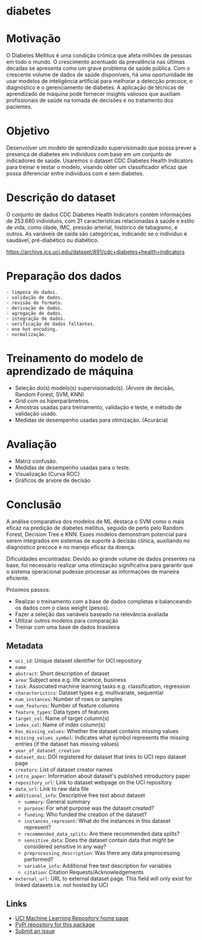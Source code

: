 # diabetes

# Motivação

O Diabetes Mellitus é uma condição crônica que afeta milhões de pessoas em todo o mundo. O crescimento acentuado da prevalência nas últimas décadas se apresenta como um grave problema de saúde pública. Com o crescente volume de dados de saúde disponíveis, há uma oportunidade de usar modelos de inteligência artificial para melhorar a detecção precoce, o diagnóstico e o gerenciamento de diabetes. A aplicação de técnicas de aprendizado de máquina pode fornecer insights valiosos que auxiliam profissionais de saúde na tomada de decisões e no tratamento dos pacientes.

# Objetivo
Desenvolver um modelo de aprendizado supervisionado que possa prever a presença de diabetes em indivíduos com base em um conjunto de indicadores de saúde. Usaremos o dataset CDC Diabetes Health Indicators para treinar e testar o modelo, visando obter um classificador eficaz que possa diferenciar entre indivíduos com e sem diabetes.

# Descrição do dataset
O conjunto de dados CDC Diabetes Health Indicators contém informações de 253.680 indivíduos, com 21 características relacionadas à saúde e estilo de vida, como idade, IMC, pressão arterial, histórico de tabagismo, e outros. As variáveis de saída são categóricas, indicando se o indivíduo é saudável, pré-diabético ou diabético.

https://archive.ics.uci.edu/dataset/891/cdc+diabetes+health+indicators

# Preparação dos dados
    - limpeza de dados.
    - validação de dados.
    - revisão de formato.
    - derivação de dados.
    - agregação de dados.
    - integração de dados.
	- verificação de dados faltantes.
	- one hot encoding.
	- normalização.


# Treinamento do modelo de aprendizado de máquina
- Seleção do(s) modelo(s) supervisionado(s). (Árvore de decisão, Random Forest, SVM, KNN)
- Grid com os hiperparâmetros.
- Amostras usadas para treinamento, validação e teste, e método de validação usado.
- Medidas de desempenho usadas para otimização. (Acurácia)

# Avaliação
- Matriz confusão.
- Medidas de desempenho usadas para o teste.
- Visualização (Curva ROC)
- Gráficos de árvore de decisão

# Conclusão
A análise comparativa dos modelos de ML destaca o SVM como o mais eficaz na predição de diabetes mellitus, seguido de perto pelo Random Forest, Decision Tree e KNN. Esses modelos demonstram potencial para serem integrados em sistemas de suporte à decisão clínica, auxiliando no diagnóstico precoce e no manejo eficaz da doença.

Dificuldades encontradas: Devido ao grande volume de dados presentes na base, foi necessário realizar uma otimização significativa para garantir que o sistema operacional pudesse processar as informações de maneira eficiente.

Próximos passos:
- Realizar o treinamento com a base de dados completas e balanceando os dados com o class weight (pesos).
- Fazer a seleção das variáveis baseado na relevância avaliada
- Utilizar outros modelos para comparação
- Treinar com uma base de dados brasileira



## Metadata 
- `uci_id`: Unique dataset identifier for UCI repository 
- `name`
- `abstract`: Short description of dataset
- `area`: Subject area e.g. life science, business
- `task`: Associated machine learning tasks e.g. classification, regression
- `characteristics`: Dataset types e.g. multivariate, sequential
- `num_instances`: Number of rows or samples
- `num_features`: Number of feature columns
- `feature_types`: Data types of features
- `target_col`: Name of target column(s)
- `index_col`: Name of index column(s)
- `has_missing_values`: Whether the dataset contains missing values
- `missing_values_symbol`: Indicates what symbol represents the missing entries (if the dataset has missing values)
- `year_of_dataset_creation`
- `dataset_doi`: DOI registered for dataset that links to UCI repo dataset page
- `creators`: List of dataset creator names
- `intro_paper`: Information about dataset's published introductory paper
- `repository_url`: Link to dataset webpage on the UCI repository
- `data_url`: Link to raw data file
- `additional_info`: Descriptive free text about dataset
	- `summary`: General summary 
	- `purpose`: For what purpose was the dataset created?
	- `funding`: Who funded the creation of the dataset?
	- `instances_represent`: What do the instances in this dataset represent?
	- `recommended_data_splits`: Are there recommended data splits?
	- `sensitive_data`: Does the dataset contain data that might be considered sensitive in any way?
	- `preprocessing_description`: Was there any data preprocessing performed?
	- `variable_info`: Additional free text description for variables
	- `citation`: Citation Requests/Acknowledgements
 - `external_url`: URL to external dataset page. This field will only exist for linked datasets i.e. not hosted by UCI


## Links
- [UCI Machine Learning Repository home page](https://archive.ics.uci.edu/)
- [PyPi repository for this package](https://pypi.org/project/ucimlrepo)
- [Submit an issue](https://github.com/uci-ml-repo/ucimlrepo-feedback/issues)
